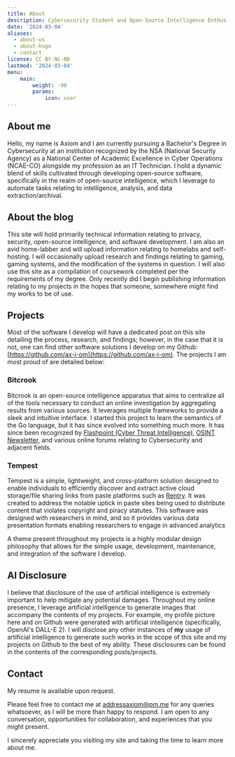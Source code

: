 ```yaml
---
title: About
description: Cybersecurity Student and Open-Source Intelligence Enthusiast
date: '2024-03-04'
aliases:
  - about-us
  - about-hugo
  - contact
license: CC BY-NC-ND
lastmod: '2024-03-04'
menu:
    main: 
        weight: -90
        params:
            icon: user
---
```


## About me

Hello, my name is Axiom and I am currently pursuing a Bachelor's Degree in Cybersecurity at an institution recognized by the NSA (National Security Agency) as a National Center of Academic Excellence in Cyber Operations (NCAE-CO) alongside my profession as an IT Technician. I hold a dynamic blend of skills cultivated through developing open-source software, specifically in the realm of open-source intelligence, which I leverage to automate tasks relating to intelligence, analysis, and data extraction/archival.

## About the blog

This site will hold primarily technical information relating to privacy, security, open-source intelligence, and software development. I am also an avid home-labber and will upload information relating to homelabs and self-hosting. I will occasionally upload research and findings relating to gaming, gaming systems, and the modification of the systems in question. I will also use this site as a compilation of coursework completed per the requirements of my degree. Only recently did I begin publishing information relating to my projects in the hopes that someone, somewhere might find my works to be of use. 

## Projects

Most of the software I develop will have a dedicated post on this site detailing the process, research, and findings; however, in the case that it is not, one can find other software solutions I develop on my Github: [https://github.com/ax-i-om](https://github.com/ax-i-om). The projects I am most proud of are detailed below:

### Bitcrook

Bitcrook is an open-source intelligence apparatus that aims to centralize all of the tools necessary to conduct an online investigation by aggregating results from various sources. It leverages multiple frameworks to provide a sleek and intuitive interface. I started this project to learn the semantics of the Go language, but it has since evolved into something much more. It has since been recognized by [Flashpoint (Cyber Threat Intelligence)](https://flashpoint.io/), [OSINT Newsletter](https://osintnewsletter.com/), and various online forums relating to Cybersecurity and adjacent fields. 

### Tempest

Tempest is a simple, lightweight, and cross-platform solution designed to enable individuals to efficiently discover and extract active cloud storage/file sharing links from paste platforms such as [Rentry](https://rentry.co). It was created to address the notable uptick in paste sites being used to distribute content that violates copyright and piracy statutes. This software was designed with researchers in mind, and so it provides various data presentation formats enabling researchers to engage in advanced analytics

A theme present throughout my projects is a highly modular design philosophy that allows for the simple usage, development, maintenance, and integration of the software I develop.

## AI Disclosure

I believe that disclosure of the use of artificial intelligence is extremely important to help mitigate any potential damages. Throughout my online presence, I leverage artificial intelligence to generate images that accompany the contents of my projects. For example, my profile picture here and on Github were generated with artificial intelligence (specifically, OpenAI's DALL-E 2). I will disclose any other instances of **my** usage of artificial intelligence to generate such works in the scope of this site and my projects on Github to the best of my ability. These disclosures can be found in the contents of the corresponding posts/projects. 

## Contact

My resume is available upon request.

Please feel free to contact me at [addressaxiom@pm.me](mailto:addressaxiom@pm.me) for any queries whatsoever, as I will be more than happy to respond. I am open to any conversation, opportunities for collaboration, and experiences that you might present.

I sincerely appreciate you visiting my site and taking the time to learn more about me.